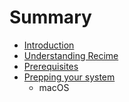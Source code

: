 # Summary

* [Introduction](README.md)
* [Understanding Recime](chapter1.md)
* [Prerequisites](prerequisites.md)
* [Prepping your system](prepping_your_system.md)
   * macOS

